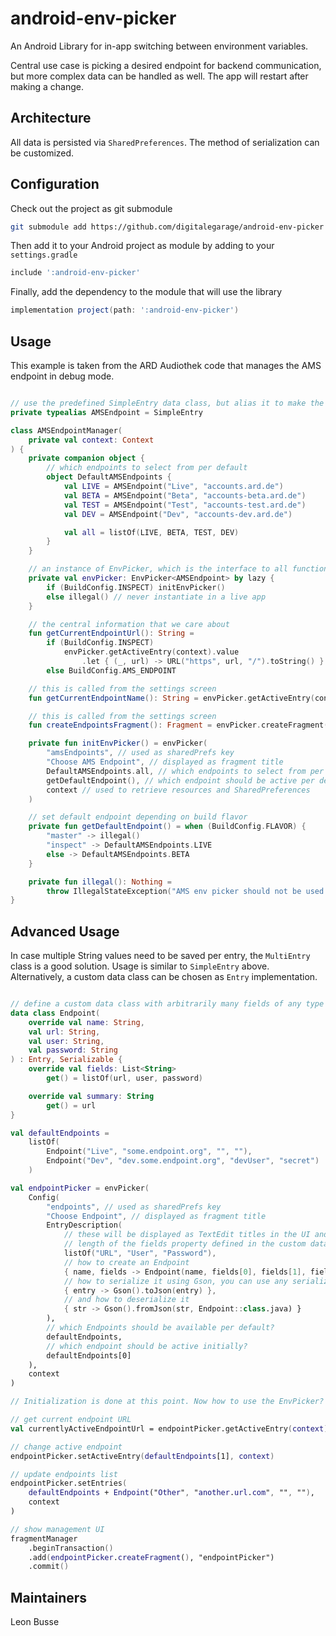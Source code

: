 # android-env-picker

An Android Library for in-app switching between environment variables.

Central use case is picking a desired endpoint for backend communication, but more complex data can
be handled as well. The app will restart after making a change.

## Architecture

All data is persisted via `SharedPreferences`. The method of serialization can be customized.

## Configuration

Check out the project as git submodule

```bash
git submodule add https://github.com/digitalegarage/android-env-picker
```

Then add it to your Android project as module by adding to your `settings.gradle`

```groovy
include ':android-env-picker'
```

Finally, add the dependency to the module that will use the library

```groovy
implementation project(path: ':android-env-picker')
```

## Usage

This example is taken from the ARD Audiothek code that manages the AMS endpoint in debug mode.

```kotlin

// use the predefined SimpleEntry data class, but alias it to make the code more readable
private typealias AMSEndpoint = SimpleEntry

class AMSEndpointManager(
    private val context: Context
) {
    private companion object {
        // which endpoints to select from per default
        object DefaultAMSEndpoints {
            val LIVE = AMSEndpoint("Live", "accounts.ard.de")
            val BETA = AMSEndpoint("Beta", "accounts-beta.ard.de")
            val TEST = AMSEndpoint("Test", "accounts-test.ard.de")
            val DEV = AMSEndpoint("Dev", "accounts-dev.ard.de")

            val all = listOf(LIVE, BETA, TEST, DEV)
        }
    }

    // an instance of EnvPicker, which is the interface to all functions of the library
    private val envPicker: EnvPicker<AMSEndpoint> by lazy {
        if (BuildConfig.INSPECT) initEnvPicker()
        else illegal() // never instantiate in a live app
    }

    // the central information that we care about
    fun getCurrentEndpointUrl(): String =
        if (BuildConfig.INSPECT)
            envPicker.getActiveEntry(context).value
                .let { (_, url) -> URL("https", url, "/").toString() }
        else BuildConfig.AMS_ENDPOINT

    // this is called from the settings screen
    fun getCurrentEndpointName(): String = envPicker.getActiveEntry(context).name

    // this is called from the settings screen
    fun createEndpointsFragment(): Fragment = envPicker.createFragment()

    private fun initEnvPicker() = envPicker(
        "amsEndpoints", // used as sharedPrefs key
        "Choose AMS Endpoint", // displayed as fragment title
        DefaultAMSEndpoints.all, // which endpoints to select from per default
        getDefaultEndpoint(), // which endpoint should be active per default
        context // used to retrieve resources and SharedPreferences
    )

    // set default endpoint depending on build flavor
    private fun getDefaultEndpoint() = when (BuildConfig.FLAVOR) {
        "master" -> illegal()
        "inspect" -> DefaultAMSEndpoints.LIVE
        else -> DefaultAMSEndpoints.BETA
    }

    private fun illegal(): Nothing =
        throw IllegalStateException("AMS env picker should not be used in prod builds.")
}


```

## Advanced Usage

In case multiple String values need to be saved per entry, the `MultiEntry` class is a good solution.
Usage is similar to `SimpleEntry` above. Alternatively, a custom data class can be chosen as `Entry`
implementation. 

```kotlin

// define a custom data class with arbitrarily many fields of any type
data class Endpoint(
    override val name: String,
    val url: String,
    val user: String,
    val password: String
) : Entry, Serializable {
    override val fields: List<String>
        get() = listOf(url, user, password)

    override val summary: String
        get() = url
}

val defaultEndpoints =
    listOf(
        Endpoint("Live", "some.endpoint.org", "", ""),
        Endpoint("Dev", "dev.some.endpoint.org", "devUser", "secret")
    )

val endpointPicker = envPicker(
    Config(
        "endpoints", // used as sharedPrefs key
        "Choose Endpoint", // displayed as fragment title
        EntryDescription(
            // these will be displayed as TextEdit titles in the UI and need to correspond to the
            // length of the fields property defined in the custom data class
            listOf("URL", "User", "Password"),
            // how to create an Endpoint
            { name, fields -> Endpoint(name, fields[0], fields[1], fields[2]) },
            // how to serialize it using Gson, you can use any serialization method you like
            { entry -> Gson().toJson(entry) },
            // and how to deserialize it
            { str -> Gson().fromJson(str, Endpoint::class.java) }
        ),
        // which Endpoints should be available per default?
        defaultEndpoints,
        // which endpoint should be active initially?
        defaultEndpoints[0]
    ),
    context
)

// Initialization is done at this point. Now how to use the EnvPicker?

// get current endpoint URL
val currentlyActiveEndpointUrl = endpointPicker.getActiveEntry(context)?.url

// change active endpoint
endpointPicker.setActiveEntry(defaultEndpoints[1], context)

// update endpoints list
endpointPicker.setEntries(
    defaultEndpoints + Endpoint("Other", "another.url.com", "", ""),
    context
)

// show management UI
fragmentManager
    .beginTransaction()
    .add(endpointPicker.createFragment(), "endpointPicker")
    .commit()
```

## Maintainers

Leon Busse
